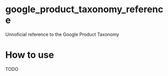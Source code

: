 # google_product_taxonomy_reference

Unnoficial reference to the Google Product Taxonomy

# How to use

TODO
